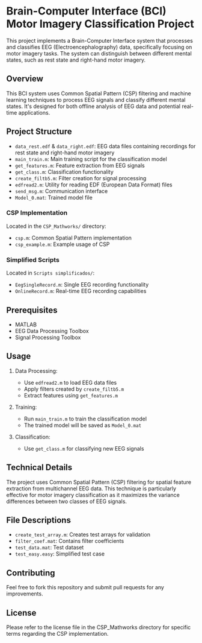 # Brain-Computer Interface (BCI) Motor Imagery Classification Project

This project implements a Brain-Computer Interface system that processes and classifies EEG (Electroencephalography) data, specifically focusing on motor imagery tasks. The system can distinguish between different mental states, such as rest state and right-hand motor imagery.

## Overview

This BCI system uses Common Spatial Pattern (CSP) filtering and machine learning techniques to process EEG signals and classify different mental states. It's designed for both offline analysis of EEG data and potential real-time applications.

## Project Structure

- `data_rest.edf` & `data_right.edf`: EEG data files containing recordings for rest state and right-hand motor imagery
- `main_train.m`: Main training script for the classification model
- `get_features.m`: Feature extraction from EEG signals
- `get_class.m`: Classification functionality
- `create_filtb5.m`: Filter creation for signal processing
- `edfread2.m`: Utility for reading EDF (European Data Format) files
- `send_msg.m`: Communication interface
- `Model_0.mat`: Trained model file

### CSP Implementation
Located in the `CSP_Mathworks/` directory:
- `csp.m`: Common Spatial Pattern implementation
- `csp_example.m`: Example usage of CSP

### Simplified Scripts
Located in `Scripts simplificados/`:
- `EegSingleRecord.m`: Single EEG recording functionality
- `OnlineRecord.m`: Real-time EEG recording capabilities

## Prerequisites

- MATLAB
- EEG Data Processing Toolbox
- Signal Processing Toolbox

## Usage

1. Data Processing:
   - Use `edfread2.m` to load EEG data files
   - Apply filters created by `create_filtb5.m`
   - Extract features using `get_features.m`

2. Training:
   - Run `main_train.m` to train the classification model
   - The trained model will be saved as `Model_0.mat`

3. Classification:
   - Use `get_class.m` for classifying new EEG signals

## Technical Details

The project uses Common Spatial Pattern (CSP) filtering for spatial feature extraction from multichannel EEG data. This technique is particularly effective for motor imagery classification as it maximizes the variance differences between two classes of EEG signals.

## File Descriptions

- `create_test_array.m`: Creates test arrays for validation
- `filter_coef.mat`: Contains filter coefficients
- `test_data.mat`: Test dataset
- `test_easy.easy`: Simplified test case

## Contributing

Feel free to fork this repository and submit pull requests for any improvements.

## License

Please refer to the license file in the CSP_Mathworks directory for specific terms regarding the CSP implementation.